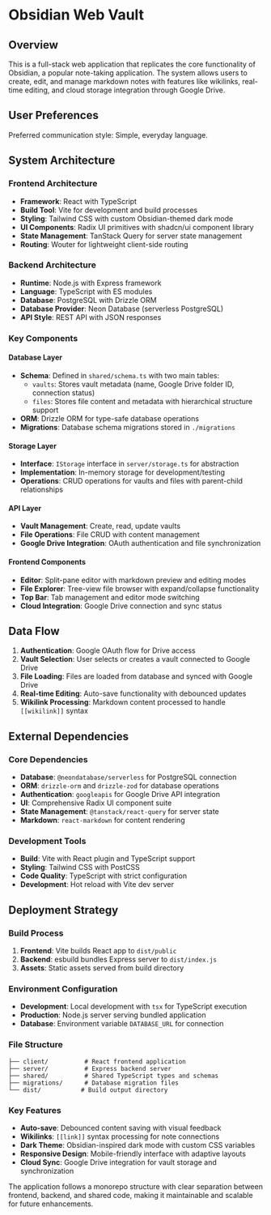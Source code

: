 # Obsidian Web Vault

## Overview

This is a full-stack web application that replicates the core functionality of Obsidian, a popular note-taking application. The system allows users to create, edit, and manage markdown notes with features like wikilinks, real-time editing, and cloud storage integration through Google Drive.

## User Preferences

Preferred communication style: Simple, everyday language.

## System Architecture

### Frontend Architecture
- **Framework**: React with TypeScript
- **Build Tool**: Vite for development and build processes
- **Styling**: Tailwind CSS with custom Obsidian-themed dark mode
- **UI Components**: Radix UI primitives with shadcn/ui component library
- **State Management**: TanStack Query for server state management
- **Routing**: Wouter for lightweight client-side routing

### Backend Architecture
- **Runtime**: Node.js with Express framework
- **Language**: TypeScript with ES modules
- **Database**: PostgreSQL with Drizzle ORM
- **Database Provider**: Neon Database (serverless PostgreSQL)
- **API Style**: REST API with JSON responses

### Key Components

#### Database Layer
- **Schema**: Defined in `shared/schema.ts` with two main tables:
  - `vaults`: Stores vault metadata (name, Google Drive folder ID, connection status)
  - `files`: Stores file content and metadata with hierarchical structure support
- **ORM**: Drizzle ORM for type-safe database operations
- **Migrations**: Database schema migrations stored in `./migrations`

#### Storage Layer
- **Interface**: `IStorage` interface in `server/storage.ts` for abstraction
- **Implementation**: In-memory storage for development/testing
- **Operations**: CRUD operations for vaults and files with parent-child relationships

#### API Layer
- **Vault Management**: Create, read, update vaults
- **File Operations**: File CRUD with content management
- **Google Drive Integration**: OAuth authentication and file synchronization

#### Frontend Components
- **Editor**: Split-pane editor with markdown preview and editing modes
- **File Explorer**: Tree-view file browser with expand/collapse functionality
- **Top Bar**: Tab management and editor mode switching
- **Cloud Integration**: Google Drive connection and sync status

## Data Flow

1. **Authentication**: Google OAuth flow for Drive access
2. **Vault Selection**: User selects or creates a vault connected to Google Drive
3. **File Loading**: Files are loaded from database and synced with Google Drive
4. **Real-time Editing**: Auto-save functionality with debounced updates
5. **Wikilink Processing**: Markdown content processed to handle `[[wikilink]]` syntax

## External Dependencies

### Core Dependencies
- **Database**: `@neondatabase/serverless` for PostgreSQL connection
- **ORM**: `drizzle-orm` and `drizzle-zod` for database operations
- **Authentication**: `googleapis` for Google Drive API integration
- **UI**: Comprehensive Radix UI component suite
- **State Management**: `@tanstack/react-query` for server state
- **Markdown**: `react-markdown` for content rendering

### Development Tools
- **Build**: Vite with React plugin and TypeScript support
- **Styling**: Tailwind CSS with PostCSS
- **Code Quality**: TypeScript with strict configuration
- **Development**: Hot reload with Vite dev server

## Deployment Strategy

### Build Process
1. **Frontend**: Vite builds React app to `dist/public`
2. **Backend**: esbuild bundles Express server to `dist/index.js`
3. **Assets**: Static assets served from build directory

### Environment Configuration
- **Development**: Local development with `tsx` for TypeScript execution
- **Production**: Node.js server serving bundled application
- **Database**: Environment variable `DATABASE_URL` for connection

### File Structure
```
├── client/          # React frontend application
├── server/          # Express backend server
├── shared/          # Shared TypeScript types and schemas
├── migrations/      # Database migration files
└── dist/           # Build output directory
```

### Key Features
- **Auto-save**: Debounced content saving with visual feedback
- **Wikilinks**: `[[link]]` syntax processing for note connections
- **Dark Theme**: Obsidian-inspired dark mode with custom CSS variables
- **Responsive Design**: Mobile-friendly interface with adaptive layouts
- **Cloud Sync**: Google Drive integration for vault storage and synchronization

The application follows a monorepo structure with clear separation between frontend, backend, and shared code, making it maintainable and scalable for future enhancements.